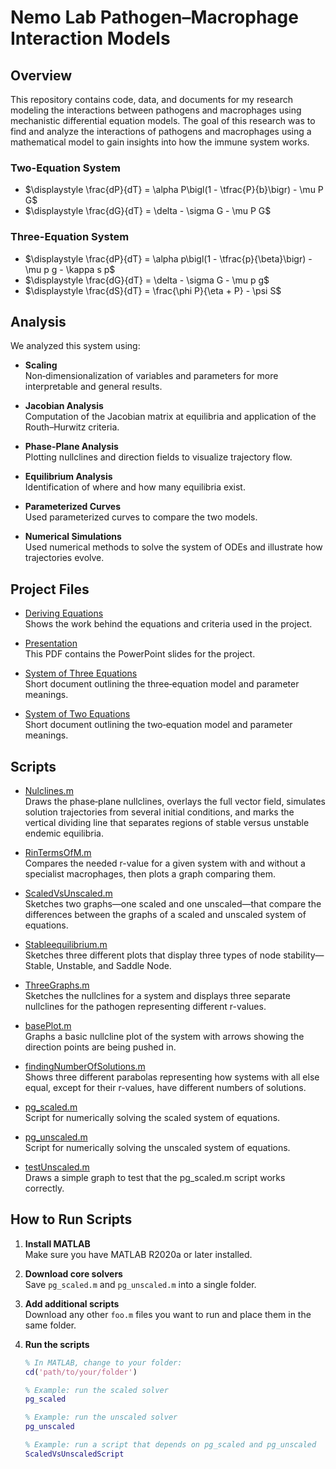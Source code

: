 # Nemo Lab Pathogen–Macrophage Interaction Models

## Overview

This repository contains code, data, and documents for my research modeling the interactions between pathogens and macrophages using mechanistic differential equation models. The goal of this research was to find and analyze the interactions of pathogens and macrophages using a mathematical model to gain insights into how the immune system works.

### Two-Equation System

- $\displaystyle \frac{dP}{dT} = \alpha P\bigl(1 - \tfrac{P}{b}\bigr) - \mu P G$
- $\displaystyle \frac{dG}{dT} = \delta - \sigma G - \mu P G$

### Three-Equation System

- $\displaystyle \frac{dP}{dT} = \alpha p\bigl(1 - \tfrac{p}{\beta}\bigr) - \mu p g - \kappa s p$
- $\displaystyle \frac{dG}{dT} = \delta - \sigma G - \mu p g$
- $\displaystyle \frac{dS}{dT} = \frac{\phi P}{\eta + P} - \psi S$

## Analysis

We analyzed this system using:

- **Scaling**  
  Non‐dimensionalization of variables and parameters for more interpretable and general results.

- **Jacobian Analysis**  
  Computation of the Jacobian matrix at equilibria and application of the Routh–Hurwitz criteria.

- **Phase-Plane Analysis**  
  Plotting nullclines and direction fields to visualize trajectory flow.

- **Equilibrium Analysis**  
  Identification of where and how many equilibria exist.

- **Parameterized Curves**  
  Used parameterized curves to compare the two models.

- **Numerical Simulations**  
  Used numerical methods to solve the system of ODEs and illustrate how trajectories evolve.

## Project Files

- [Deriving Equations](Files/DerivingEqutaions.pdf)  
  Shows the work behind the equations and criteria used in the project.

- [Presentation](Files/DerivingEqutaions.pdf)  
  This PDF contains the PowerPoint slides for the project.

- [System of Three Equations](Files/SystemOfThreeEquations.pdf)  
  Short document outlining the three‐equation model and parameter meanings.

- [System of Two Equations](Files/SystemOfTwoEquations.pdf)  
  Short document outlining the two‐equation model and parameter meanings.


## Scripts

- [Nulclines.m](Scripts/Nulclines.m)  
  Draws the phase‐plane nullclines, overlays the full vector field, simulates solution trajectories from several initial conditions, and marks the vertical dividing line that separates regions of stable versus unstable endemic equilibria.

- [RinTermsOfM.m](Scripts/RinTermsOfM.m)  
  Compares the needed r-value for a given system with and without a specialist macrophages, then plots a graph comparing them.

- [ScaledVsUnscaled.m](Scripts/ScaledVsUnscaled.m)  
  Sketches two graphs—one scaled and one unscaled—that compare the differences between the graphs of a scaled and unscaled system of equations.

- [Stableequilibrium.m](Scripts/Stableequilibrium.m)  
  Sketches three different plots that display three types of node stability—Stable, Unstable, and Saddle Node.

- [ThreeGraphs.m](Scripts/ThreeGraphs.m)  
  Sketches the nullclines for a system and displays three separate nullclines for the pathogen representing different r-values.

- [basePlot.m](Scripts/basePlot.m)  
  Graphs a basic nullcline plot of the system with arrows showing the direction points are being pushed in.

- [findingNumberOfSolutions.m](Scripts/findingNumberOfSolutions.m)  
  Shows three different parabolas representing how systems with all else equal, except for their r-values, have different numbers of solutions.

- [pg_scaled.m](Scripts/pg_scaled.m)  
  Script for numerically solving the scaled system of equations.

- [pg_unscaled.m](Scripts/pg_unscaled.m)  
  Script for numerically solving the unscaled system of equations.

- [testUnscaled.m](Scripts/testUnscaled.m)  
  Draws a simple graph to test that the pg_scaled.m script works correctly.

## How to Run Scripts

1. **Install MATLAB**  
   Make sure you have MATLAB R2020a or later installed.

2. **Download core solvers**  
   Save `pg_scaled.m` and `pg_unscaled.m` into a single folder.

3. **Add additional scripts**  
   Download any other `foo.m` files you want to run and place them in the same folder.

4. **Run the scripts**  
   ```matlab
   % In MATLAB, change to your folder:
   cd('path/to/your/folder')

   % Example: run the scaled solver
   pg_scaled

   % Example: run the unscaled solver
   pg_unscaled

   % Example: run a script that depends on pg_scaled and pg_unscaled
   ScaledVsUnscaledScript
